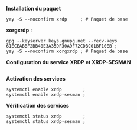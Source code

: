 **Installation du paquet**
```
yay -S --noconfirm xrdp     ; # Paquet de base
```

**xorgxrdp** :
```
gpg --keyserver keys.gnupg.net --recv-keys 61ECEABBF2BB40E3A35DF30A9F72CDBC01BF10EB ;
yay -S --noconfirm xorgxrdp ; # Paquet de base

```




**Configuration du service XRDP et XRDP-SESMAN**
```
```







**Activation des services**
```
systemctl enable xrdp        ;
systemctl enable xrdp-sesman ;
```

**Vérification des services**
```
systemctl status xrdp        ;
systemctl status xrdp-sesman ;
```

